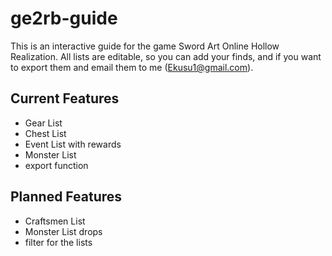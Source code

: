 # ge2rb-guide
This is an interactive guide for the game Sword Art Online Hollow Realization.
All lists are editable, so you can add your finds, and if you want to export them
and email them to me (Ekusu1@gmail.com).

## Current Features

- Gear List
- Chest List
- Event List with rewards
- Monster List
- export function 

## Planned Features

- Craftsmen List
- Monster List drops
- filter for the lists